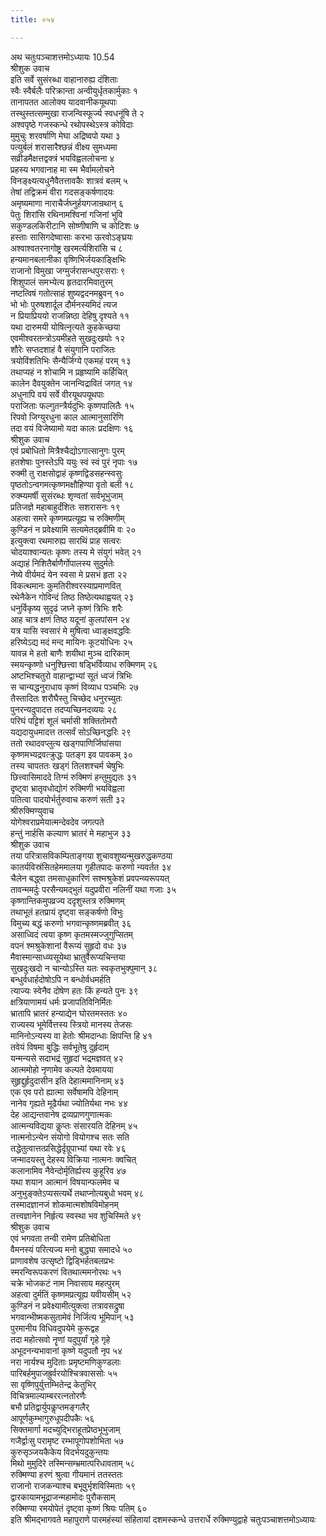 ```yaml
---
title: ०५४

---
```

अथ चतुःपञ्चाशत्तमोऽध्यायः 10.54  
श्रीशुक उवाच  
इति सर्वे सुसंरब्धा वाहानारुह्य दंशिताः  
स्वैः स्वैर्बलैः परिक्रान्ता अन्वीयुर्धृतकार्मुकाः १  
तानापतत आलोक्य यादवानीकयूथपाः  
तस्थुस्तत्सम्मुखा राजन्विस्फूर्ज्य स्वधनूंषि ते २  
अश्वपृष्ठे गजस्कन्धे रथोपस्थेऽस्त्र कोविदाः  
मुमुचुः शरवर्षाणि मेघा अद्रिष्वपो यथा ३  
पत्युर्बलं शरासारैश्छन्नं वीक्ष्य सुमध्यमा  
सव्रीडमैक्षत्तद्वक्त्रं भयविह्वललोचना ४  
प्रहस्य भगवानाह मा स्म भैर्वामलोचने  
विनङ्क्ष्यत्यधुनैवैतत्तावकैः शात्रवं बलम् ५  
तेषां तद्विक्रमं वीरा गदसङ्कर्षणादयः  
अमृष्यमाणा नाराचैर्जघ्नुर्हयगजान्रथान् ६  
पेतुः शिरांसि रथिनामश्विनां गजिनां भुवि  
सकुण्डलकिरीटानि सोष्णीषाणि च कोटिशः ७  
हस्ताः सासिगदेष्वासाः करभा ऊरवोऽङ्घ्रयः  
अश्वाश्वतरनागोष्ट्र खरमर्त्यशिरांसि च ८  
हन्यमानबलानीका वृष्णिभिर्जयकाङ्क्षिभिः  
राजानो विमुखा जग्मुर्जरासन्धपुरःसराः ९  
शिशुपालं समभ्येत्य हृतदारमिवातुरम्  
नष्टत्विषं गतोत्साहं शुष्यद्वदनमब्रुवन् १०  
भो भोः पुरुषशार्दूल दौर्मनस्यमिदं त्यज  
न प्रियाप्रिययो राजन्निष्ठा देहिषु दृश्यते ११  
यथा दारुमयी योषित्नृत्यते कुहकेच्छया  
एवमीश्वरतन्त्रोऽयमीहते सुखदुःखयोः १२  
शौरेः सप्तदशाहं वै संयुगानि पराजितः  
त्रयोविंशतिभिः सैन्यैर्जिग्ये एकमहं परम् १३  
तथाप्यहं न शोचामि न प्रहृष्यामि कर्हिचित्  
कालेन दैवयुक्तेन जानन्विद्रावितं जगत् १४  
अधुनापि वयं सर्वे वीरयूथपयूथपाः  
पराजिताः फल्गुतन्त्रैर्यदुभिः कृष्णपालितैः १५  
रिपवो जिग्युरधुना काल आत्मानुसारिणि  
तदा वयं विजेष्यामो यदा कालः प्रदक्षिणः १६  
श्रीशुक उवाच  
एवं प्रबोधितो मित्रैश्चैद्योऽगात्सानुगः पुरम्  
हतशेषाः पुनस्तेऽपि ययुः स्वं स्वं पुरं नृपाः १७  
रुक्मी तु राक्षसोद्वाहं कृष्णद्विडसहन्स्वसुः  
पृष्ठतोऽन्वगमत्कृष्णमक्षौहिण्या वृतो बली १८  
रुक्म्यमर्षी सुसंरब्धः शृण्वतां सर्वभूभुजाम्  
प्रतिजज्ञे महाबाहुर्दंशितः सशरासनः १९  
अहत्वा समरे कृष्णमप्रत्यूह्य च रुक्मिणीम्  
कुण्डिनं न प्रवेक्ष्यामि सत्यमेतद्ब्रवीमि वः २०  
इत्युक्त्वा रथमारुह्य सारथिं प्राह सत्वरः  
चोदयाश्वान्यतः कृष्णः तस्य मे संयुगं भवेत् २१  
अद्याहं निशितैर्बाणैर्गोपालस्य सुदुर्मतेः  
नेष्ये वीर्यमदं येन स्वसा मे प्रसभं हृता २२  
विकत्थमानः कुमतिरीश्वरस्याप्रमाणवित्  
रथेनैकेन गोविन्दं तिष्ठ तिष्ठेत्यथाह्वयत् २३  
धनुर्विकृष्य सुदृढं जघ्ने कृष्णं त्रिभिः शरैः  
आह चात्र क्षणं तिष्ठ यदूनां कुलपांसन २४  
यत्र यासि स्वसारं मे मुषित्वा ध्वाङ्क्षवद्धविः  
हरिष्येऽद्य मदं मन्द मायिनः कूटयोधिनः २५  
यावन्न मे हतो बाणैः शयीथा मुञ्च दारिकाम्  
स्मयन्कृष्णो धनुश्छित्त्वा षड्भिर्विव्याध रुक्मिणम् २६  
अष्टभिश्चतुरो वाहान्द्वाभ्यां सूतं ध्वजं त्रिभिः  
स चान्यद्धनुराधाय कृष्णं विव्याध पञ्चभिः २७  
तैस्तादितः शरौघैस्तु चिच्छेद धनुरच्युतः  
पुनरन्यदुपादत्त तदप्यच्छिनदव्ययः २८  
परिघं पट्टिशं शूलं चर्मासी शक्तितोमरौ  
यद्यदायुधमादत्त तत्सर्वं सोऽच्छिनद्धरिः २९  
ततो रथादवप्लुत्य खड्गपाणिर्जिघांसया  
कृष्णमभ्यद्रवत्क्रुद्धः पतङ्ग इव पावकम् ३०  
तस्य चापततः खड्गं तिलशश्चर्म चेषुभिः  
छित्त्वासिमाददे तिग्मं रुक्मिणं हन्तुमुद्यतः ३१  
दृष्ट्वा भ्रातृवधोद्योगं रुक्मिणी भयविह्वला  
पतित्वा पादयोर्भर्तुरुवाच करुणं सती ३२  
श्रीरुक्मिण्युवाच  
योगेश्वराप्रमेयात्मन्देवदेव जगत्पते  
हन्तुं नार्हसि कल्याण भ्रातरं मे महाभुज ३३  
श्रीशुक उवाच  
तया परित्रासविकम्पिताङ्गया शुचावशुष्यन्मुखरुद्धकण्ठया  
कातर्यविस्रंसितहेममालया गृहीतपादः करुणो न्यवर्तत ३४  
चैलेन बद्ध्वा तमसाधुकारिणं सश्मश्रुकेशं प्रवपन्व्यरूपयत्  
तावन्ममर्दुः परसैन्यमद्भुतं यदुप्रवीरा नलिनीं यथा गजाः ३५  
कृष्णान्तिकमुपव्रज्य ददृशुस्तत्र रुक्मिणम्  
तथाभूतं हतप्रायं दृष्ट्वा सङ्कर्षणो विभुः  
विमुच्य बद्धं करुणो भगवान्कृष्णमब्रवीत् ३६  
असाध्विदं त्वया कृष्ण कृतमस्मज्जुगुप्सितम्  
वपनं श्मश्रुकेशानां वैरूप्यं सुहृदो वधः ३७  
मैवास्मान्साध्व्यसूयेथा भ्रातुर्वैरूप्यचिन्तया  
सुखदुःखदो न चान्योऽस्ति यतः स्वकृतभुक्पुमान् ३८  
बन्धुर्वधार्हदोषोऽपि न बन्धोर्वधमर्हति  
त्याज्यः स्वेनैव दोषेण हतः किं हन्यते पुनः ३९  
क्षत्रियाणामयं धर्मः प्रजापतिविनिर्मितः  
भ्रातापि भ्रातरं हन्याद्येन घोरतमस्ततः ४०  
राज्यस्य भूमेर्वित्तस्य स्त्रियो मानस्य तेजसः  
मानिनोऽन्यस्य वा हेतोः श्रीमदान्धाः क्षिपन्ति हि ४१  
तवेयं विषमा बुद्धिः सर्वभूतेषु दुर्हृदाम्  
यन्मन्यसे सदाभद्रं सुहृदां भद्रमज्ञवत् ४२  
आत्ममोहो नृणामेव कल्पते देवमायया  
सुहृद्दुर्हृदुदासीन इति देहात्ममानिनाम् ४३  
एक एव परो ह्यात्मा सर्वेषामपि देहिनाम्  
नानेव गृह्यते मूढैर्यथा ज्योतिर्यथा नभः ४४  
देह आद्यन्तवानेष द्रव्यप्राणगुणात्मकः  
आत्मन्यविद्यया कॢप्तः संसारयति देहिनम् ४५  
नात्मनोऽन्येन संयोगो वियोगश्च सतः सति  
तद्धेतुत्वात्तत्प्रसिद्धेर्दृग्रूपाभ्यां यथा रवेः ४६  
जन्मादयस्तु देहस्य विक्रिया नात्मनः क्वचित्  
कलानामिव नैवेन्दोर्मृतिर्ह्यस्य कुहूरिव ४७  
यथा शयान आत्मानं विषयान्फलमेव च  
अनुभुङ्क्तेऽप्यसत्यर्थे तथाप्नोत्यबुधो भवम् ४८  
तस्मादज्ञानजं शोकमात्मशोषविमोहनम्  
तत्त्वज्ञानेन निर्हृत्य स्वस्था भव शुचिस्मिते ४९  
श्रीशुक उवाच  
एवं भगवता तन्वी रामेण प्रतिबोधिता  
वैमनस्यं परित्यज्य मनो बुद्ध्या समादधे ५०  
प्राणावशेष उत्सृष्टो द्विड्भिर्हतबलप्रभः  
स्मरन्विरूपकरणं वितथात्ममनोरथः ५१  
चक्रे भोजकटं नाम निवासाय महत्पुरम्  
अहत्वा दुर्मतिं कृष्णमप्रत्यूह्य यवीयसीम् ५२  
कुण्डिनं न प्रवेक्ष्यामीत्युक्त्वा तत्रावसद्रुषा  
भगवान्भीष्मकसुतामेवं निर्जित्य भूमिपान् ५३  
पुरमानीय विधिवदुपयेमे कुरूद्वह  
तदा महोत्सवो नॄणां यदुपुर्यां गृहे गृहे  
अभूदनन्यभावानां कृष्णे यदुपतौ नृप ५४  
नरा नार्यश्च मुदिताः प्रमृष्टमणिकुण्डलाः  
पारिबर्हमुपाजह्रुर्वरयोश्चित्रवाससोः ५५  
सा वृष्णिपुर्युत्तम्भितेन्द्र केतुभिर्  
विचित्रमाल्याम्बररत्नतोरणैः  
बभौ प्रतिद्वार्युपकॢप्तमङ्गलैर्  
आपूर्णकुम्भागुरुधूपदीपकैः ५६  
सिक्तमार्गा मदच्युद्भिराहूतप्रेष्ठभूभुजाम्  
गजैर्द्वाःसु परामृष्ट रम्भापूगोपशोभिता ५७  
कुरुसृञ्जयकैकेय विदर्भयदुकुन्तयः  
मिथो मुमुदिरे तस्मिन्सम्भ्रमात्परिधावताम् ५८  
रुक्मिण्या हरणं श्रुत्वा गीयमानं ततस्ततः  
राजानो राजकन्याश्च बभूवुर्भृशविस्मिताः ५९  
द्वारकायामभूद्राजन्महामोदः पुरौकसाम्  
रुक्मिण्या रमयोपेतं दृष्ट्वा कृष्णं श्रियः पतिम् ६०  
इति श्रीमद्भागवते महापुराणे पारमहंस्यां संहितायां दशमस्कन्धे उत्तरार्धे रुक्मिण्युद्वाहे चतुःपञ्चाशत्तमोऽध्यायः